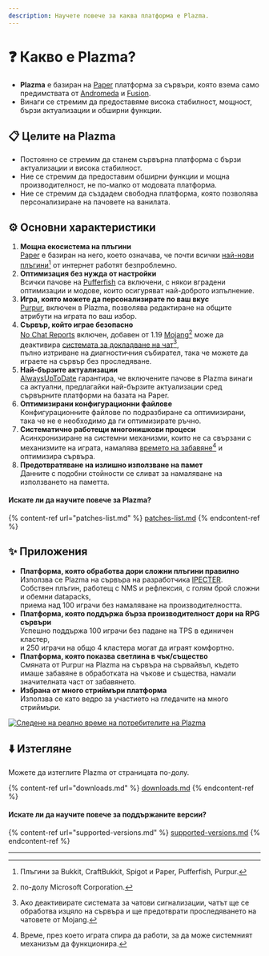 ```yaml
---
description: Научете повече за каква платформа е Plazma.
---
```


# ❓ Какво е Plazma?

- **Plazma** е базиран на [Paper](https://github.com/PaperMC/Paper) платформа за сървъри, която взема само предимствата от [Andromeda](https://github.com/EarendelArchived/Andromeda) и [Fusion](https://github.com/RuinedTechnologyUnify/Fusion).
- Винаги се стремим да предоставяме висока стабилност, мощност, бързи актуализации и обширни функции.

## 📋 Целите на Plazma <a href="#id-1" id="id-1"></a>

- Постоянно се стремим да станем сървърна платформа с бързи актуализации и висока стабилност.
- Ние се стремим да предоставим обширни функции и мощна производителност, не по-малко от модовата платформа.
- Ние се стремим да създадем свободна платформа, която позволява персонализиране на пачовете на ванилата.

## ⚙️ Основни характеристики <a href="#id-2" id="id-2"></a>

1. **Мощна екосистема на плъгини**\
   [Paper](https://github.com/PaperMC/Paper) е базиран на него,
   което означава, че почти всички [най-нови плъгини](#user-content-fn-1)[^1] от интернет работят безпроблемно.
2. **Оптимизация без нужда от настройки**\
   Всички пачове на [Pufferfish](https://github.com/pufferfish-gg/Pufferfish) са включени,
   с някои вградени оптимизации и модове, които осигуряват най-доброто изпълнение.
3. **Игра, която можете да персонализирате по ваш вкус**\
   [Purpur](https://github.com/PurpurMC/Purpur), включен в Plazma, позволява редактиране на
   общите атрибути на играта по ваш избор.
4. **Сървър, който играе безопасно**\
   [No Chat Reports](https://github.com/Aizistral-Studios/No-Chat-Reports) включен, добавен от 1.19
   [Mojang](#user-content-fn-2)[^2] може да деактивира [системата за докладване на чат](#user-content-fn-3)[^3],\
   пълно изтриване на диагностичния събирател, така че можете да играете на сървър без проследяване.
5. **Най-бързите актуализации**\
   [AlwaysUpToDate](https://github.com/PlazmaMC/AlwaysUpToDate) гарантира, че включените пачове в Plazma винаги са актуални, предлагайки най-бързите актуализации сред сървърните платформи на базата на Paper.
6. **Оптимизирани конфигурационни файлове**\
   Конфигурационните файлове по подразбиране са оптимизирани, така че не е необходимо да ги оптимизирате ръчно.
7. **Систематично работещи многонишкови процеси**\
   Асинхронизиране на системни механизми, които не са свързани с механизмите на играта, намалява [времето на забавяне](#user-content-fn-4)[^4] и оптимизира сървъра.
8. **Предотвратяване на излишно използване на памет**\
   Данните с подобни стойности се сливат за намаляване на използването на паметта.

#### Искате ли да научите повече за Plazma? <a href="#etc-1" id="etc-1"></a>

{% content-ref url="patches-list.md" %}
[patches-list.md](patches-list.md)
{% endcontent-ref %}

## ✨ Приложения <a href="#id-3" id="id-3"></a>

- **Платформа, която обработва дори сложни плъгини правилно**\
  Използва се Plazma на сървъра на разработчика [IPECTER](https://github.com/IPECTER).\
  Собствен плъгин, работещ с NMS и рефлексия, с голям брой сложни и обемни datapacks,\
  приема над 100 играчи без намаляване на производителността.
- **Платформа, която поддържа бърза производителност дори на RPG сървъри**\
  Успешно поддържа 100 играчи без падане на TPS в единичен кластер,\
  и 250 играчи на общо 4 кластера могат да играят комфортно.
- **Платформа, която показва светлина в чък/същество**\
  Смяната от Purpur на Plazma на сървъра на сървайвъл, където имаше забавяне в обработката на чъкове и същества, намали значителната част от забавянето.
- **Избрана от много стриймъри платформа**\
  Използва се като ведро за участието на гледачите на много стриймъри.

<a href="https://bstats.org/plugin/server-implementation/Plazma/18047">
   <img src="https://badge.plazmamc.org/internal/bstats" alt="Следене на реално време на потребителите на Plazma">
</a>

## ⬇️ Изтегляне

Можете да изтеглите Plazma от страницата по-долу.

{% content-ref url="downloads.md" %}
[downloads.md](downloads.md)
{% endcontent-ref %}

#### Искате ли да научите повече за поддържаните версии?

{% content-ref url="supported-versions.md" %}
[supported-versions.md](supported-versions.md)
{% endcontent-ref %}

***

[^1]: Плъгини за Bukkit, CraftBukkit, Spigot и Paper, Pufferfish, Purpur.

[^2]: по-долу Microsoft Corporation.

[^3]: Ако деактивирате системата за чатови сигнализации, чатът ще се обработва изцяло на сървъра и ще предотврати проследяването на чатовете от Mojang.

[^4]: Време, през което играта спира да работи, за да може системният механизъм да функционира.
